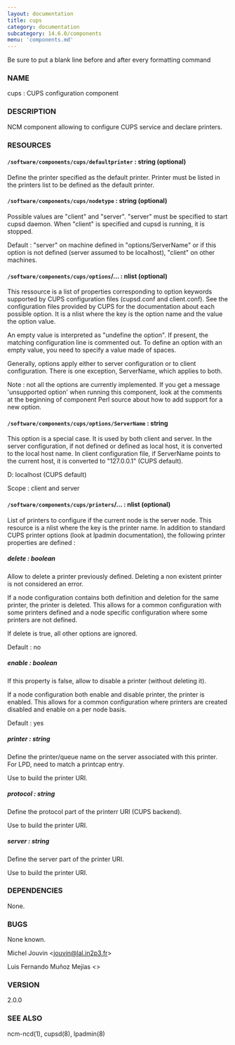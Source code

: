 ```yaml
---
layout: documentation
title: cups
category: documentation
subcategory: 14.6.0/components
menu: 'components.md'
---
```

Be sure to put a blank line before and after every formatting command

### NAME

cups : CUPS configuration component

### DESCRIPTION

NCM component allowing to configure CUPS service and declare printers.

### RESOURCES

#### `/software/components/cups/defaultprinter` : string (optional)

Define the printer specified as the default printer. Printer must be listed in the printers list to be defined as 
the default printer.

#### `/software/components/cups/nodetype` : string (optional)

Possible values are "client" and "server". "server" must be specified to start cupsd daemon. 
When "client" is specified and cupsd is running, it is stopped.

Default : "server" on machine defined in "options/ServerName" or if this option is not defined (server assumed 
to be localhost), "client" on other machines.

#### `/software/components/cups/options`/... : nlist (optional)

This ressource is a list of properties corresponding to option keywords supported by CUPS configuration 
files (cupsd.conf and client.conf). See the configuration files provided by CUPS for the documentation about 
each possible option. It is a nlist where the key is the option name and the value the option value.

An empty value is interpreted as "undefine the option". If present, the matching configuration line is 
commented out. To define an option with an empty value, you need to specify a value made of spaces.

Generally, options apply either to server configuration or to client configuration. There is 
one exception, ServerName, which applies to both.

Note : not all the options are currently implemented. If you get a message 'unsupported option' when 
running this component, look at the comments at the beginning of component Perl source about how to add 
support for a new option.

#### `/software/components/cups/options/ServerName` : string

This option is a special case. It is used by both client and server. In the server configuration, if not defined 
or defined as local host, it is converted to the local host name. In client configuration file, if ServerName 
points to the current host, it is converted to "127.0.0.1" (CUPS default).

D: localhost (CUPS default)

Scope : client and server

#### `/software/components/cups/printers`/... : nlist (optional)

List of printers to configure if the current node is the server node. This resource is a nlist where the key is 
the printer name. In addition to standard CUPS printer options (look at lpadmin 
documentation), the following printer properties are defined :

##### delete : boolean

Allow to delete a printer previously defined. Deleting a non existent printer is not considered an error.

If a node configuration contains both definition and deletion for the same printer, the printer is deleted. 
This allows for a common configuration with some printers defined and a node specific configuration where 
some printers are not defined.

If delete is true, all other options are ignored.

Default : no

##### enable : boolean

If this property is false, allow to disable a printer (without deleting it).

If a node configuration both enable and disable printer, the printer is enabled. This allows for a common 
configuration where printers are created disabled and enable on a per node basis.

Default : yes

##### printer : string

Define the printer/queue name on the server associated with this printer. For LPD, need to match a printcap entry.

Use to build the printer URI.

##### protocol : string

Define the protocol part of the printerr URI (CUPS backend).

Use to build the printer URI.

##### server : string

Define the server part of the printer URI.

Use to build the printer URI.

### DEPENDENCIES

None.

### BUGS

None known.

Michel Jouvin &lt;jouvin@lal.in2p3.fr&gt;

Luis Fernando Muñoz Mejías &lt;&gt;

### VERSION

2.0.0

### SEE ALSO

ncm-ncd(1), cupsd(8), lpadmin(8)
